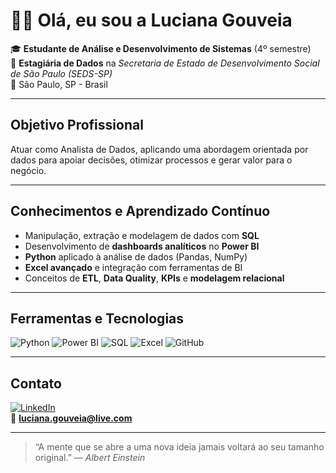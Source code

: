 # 👋🏼 Olá, eu sou a Luciana Gouveia

🎓 **Estudante de Análise e Desenvolvimento de Sistemas** (4º semestre)  
💼 **Estagiária de Dados** na *Secretaria de Estado de Desenvolvimento Social de São Paulo (SEDS-SP)*  
📍 São Paulo, SP - Brasil  

---

## Objetivo Profissional
Atuar como Analista de Dados, aplicando uma abordagem orientada por dados para apoiar decisões, otimizar processos e gerar valor para o negócio.


---

## Conhecimentos e Aprendizado Contínuo
- Manipulação, extração e modelagem de dados com **SQL**  
- Desenvolvimento de **dashboards analíticos** no **Power BI**  
- **Python** aplicado à análise de dados (Pandas, NumPy)  
- **Excel avançado** e integração com ferramentas de BI  
- Conceitos de **ETL**, **Data Quality**, **KPIs** e **modelagem relacional**

---

## Ferramentas e Tecnologias
![Python](https://img.shields.io/badge/Python-3776AB?style=flat&logo=python&logoColor=white)
![Power BI](https://img.shields.io/badge/Power%20BI-F2C811?style=flat&logo=powerbi&logoColor=black)
![SQL](https://img.shields.io/badge/SQL-336791?style=flat&logo=postgresql&logoColor=white)
![Excel](https://img.shields.io/badge/Excel-217346?style=flat&logo=microsoft-excel&logoColor=white)
![GitHub](https://img.shields.io/badge/GitHub-181717?style=flat&logo=github&logoColor=white)

---

## Contato
[![LinkedIn](https://img.shields.io/badge/LinkedIn-Luciana%20Gouveia-blue?style=flat&logo=linkedin)](https://linkedin.com/in/lucianagouveia)  
📧 **luciana.gouveia@live.com**

---

> “A mente que se abre a uma nova ideia jamais voltará ao seu tamanho original.” — *Albert Einstein*
